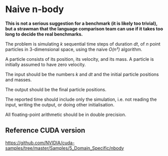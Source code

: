 # Naive n-body

**This is not a serious suggestion for a benchmark (it is likely too
trivial), but a strawman that the language comparison team can use if
it takes too long to decide the real benchmarks.**

The problem is simulating *k* sequential time steps of duration *dt*,
of *n* point particles in 3-dimensional space, using the naive *O(n²)*
algorithm.

A particle consists of its position, its velocity, and its mass.  A
particle is initially assumed to have zero velocity.

The input should be the numbers *k* and *dt* and the initial particle
positions and masses.

The output should be the final particle positions.

The reported time should include only the simulation, i.e. not reading
the input, writing the output, or doing other initialisation.

All floating-point arithmetic should be in double precision.

## Reference CUDA version
https://github.com/NVIDIA/cuda-samples/tree/master/Samples/5_Domain_Specific/nbody

